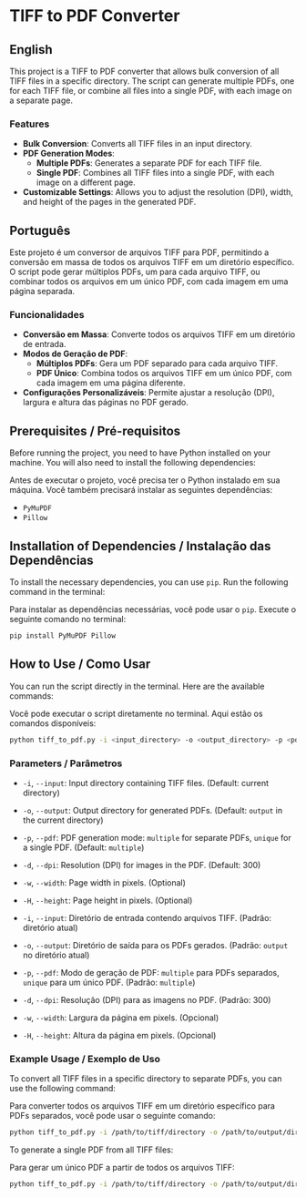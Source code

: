 # TIFF to PDF Converter

## English

This project is a TIFF to PDF converter that allows bulk conversion of all TIFF files in a specific directory. The script can generate multiple PDFs, one for each TIFF file, or combine all files into a single PDF, with each image on a separate page.

### Features

- **Bulk Conversion**: Converts all TIFF files in an input directory.
- **PDF Generation Modes**:
  - **Multiple PDFs**: Generates a separate PDF for each TIFF file.
  - **Single PDF**: Combines all TIFF files into a single PDF, with each image on a different page.
- **Customizable Settings**: Allows you to adjust the resolution (DPI), width, and height of the pages in the generated PDF.

## Português

Este projeto é um conversor de arquivos TIFF para PDF, permitindo a conversão em massa de todos os arquivos TIFF em um diretório específico. O script pode gerar múltiplos PDFs, um para cada arquivo TIFF, ou combinar todos os arquivos em um único PDF, com cada imagem em uma página separada.

### Funcionalidades

- **Conversão em Massa**: Converte todos os arquivos TIFF em um diretório de entrada.
- **Modos de Geração de PDF**:
  - **Múltiplos PDFs**: Gera um PDF separado para cada arquivo TIFF.
  - **PDF Único**: Combina todos os arquivos TIFF em um único PDF, com cada imagem em uma página diferente.
- **Configurações Personalizáveis**: Permite ajustar a resolução (DPI), largura e altura das páginas no PDF gerado.

## Prerequisites / Pré-requisitos

Before running the project, you need to have Python installed on your machine. You will also need to install the following dependencies:

Antes de executar o projeto, você precisa ter o Python instalado em sua máquina. Você também precisará instalar as seguintes dependências:

- `PyMuPDF`
- `Pillow`

## Installation of Dependencies / Instalação das Dependências

To install the necessary dependencies, you can use `pip`. Run the following command in the terminal:

Para instalar as dependências necessárias, você pode usar o `pip`. Execute o seguinte comando no terminal:

```bash
pip install PyMuPDF Pillow
```

## How to Use / Como Usar

You can run the script directly in the terminal. Here are the available commands:

Você pode executar o script diretamente no terminal. Aqui estão os comandos disponíveis:

```bash
python tiff_to_pdf.py -i <input_directory> -o <output_directory> -p <pdf_mode> -d <dpi> -w <width> -H <height>
```

### Parameters / Parâmetros

- `-i`, `--input`: Input directory containing TIFF files. (Default: current directory)
- `-o`, `--output`: Output directory for generated PDFs. (Default: `output` in the current directory)
- `-p`, `--pdf`: PDF generation mode: `multiple` for separate PDFs, `unique` for a single PDF. (Default: `multiple`)
- `-d`, `--dpi`: Resolution (DPI) for images in the PDF. (Default: 300)
- `-w`, `--width`: Page width in pixels. (Optional)
- `-H`, `--height`: Page height in pixels. (Optional)

- `-i`, `--input`: Diretório de entrada contendo arquivos TIFF. (Padrão: diretório atual)
- `-o`, `--output`: Diretório de saída para os PDFs gerados. (Padrão: `output` no diretório atual)
- `-p`, `--pdf`: Modo de geração de PDF: `multiple` para PDFs separados, `unique` para um único PDF. (Padrão: `multiple`)
- `-d`, `--dpi`: Resolução (DPI) para as imagens no PDF. (Padrão: 300)
- `-w`, `--width`: Largura da página em pixels. (Opcional)
- `-H`, `--height`: Altura da página em pixels. (Opcional)

### Example Usage / Exemplo de Uso

To convert all TIFF files in a specific directory to separate PDFs, you can use the following command:

Para converter todos os arquivos TIFF em um diretório específico para PDFs separados, você pode usar o seguinte comando:

```bash
python tiff_to_pdf.py -i /path/to/tiff/directory -o /path/to/output/directory -p multiple
```

To generate a single PDF from all TIFF files:

Para gerar um único PDF a partir de todos os arquivos TIFF:

```bash
python tiff_to_pdf.py -i /path/to/tiff/directory -o /path/to/output/directory -p unique
```
